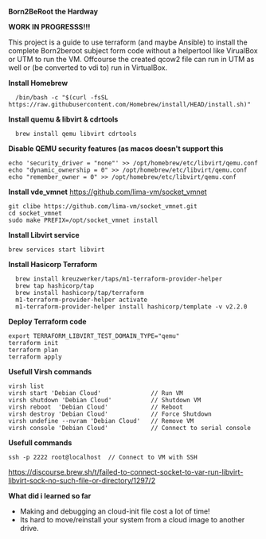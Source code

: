 **Born2BeRoot the Hardway**

**WORK IN PROGRESSS!!!**

This project is a guide to use terraform (and maybe Ansible) to install the complete Born2beroot subject form code without a helpertool like VirualBox or UTM to run the VM. Offcourse the created qcow2 file can run in UTM as well or (be converted to vdi to) run in VirtualBox.

**Install Homebrew**
```
  /bin/bash -c "$(curl -fsSL https://raw.githubusercontent.com/Homebrew/install/HEAD/install.sh)"
```
**Install quemu & libvirt & cdrtools**
```
  brew install qemu libvirt cdrtools 
```

**Disable QEMU security features (as macos doesn't support this**
```
echo 'security_driver = "none"' >> /opt/homebrew/etc/libvirt/qemu.conf
echo "dynamic_ownership = 0" >> /opt/homebrew/etc/libvirt/qemu.conf
echo "remember_owner = 0" >> /opt/homebrew/etc/libvirt/qemu.conf
```

**Install vde_vmnet**
https://github.com/lima-vm/socket_vmnet
```
git clibe https://github.com/lima-vm/socket_vmnet.git
cd socket_vmnet
sudo make PREFIX=/opt/socket_vmnet install
```

**Install Libvirt service**
```
brew services start libvirt
```

**Install Hasicorp Terraform**
```
  brew install kreuzwerker/taps/m1-terraform-provider-helper
  brew tap hashicorp/tap
  brew install hashicorp/tap/terraform
  m1-terraform-provider-helper activate
  m1-terraform-provider-helper install hashicorp/template -v v2.2.0
```

**Deploy Terraform code**
```
export TERRAFORM_LIBVIRT_TEST_DOMAIN_TYPE="qemu" 
terraform init
terraform plan
terraform apply
```

**Usefull Virsh commands**
```
virsh list
virsh start 'Debian Cloud'              // Run VM
virsh shutdown 'Debian Cloud'           // Shutdown VM
virsh reboot  'Debian Cloud'            // Reboot
virsh destroy 'Debian Cloud'            // Force Shutdown
virsh undefine --nvram 'Debian Cloud'   // Remove VM
virsh console 'Debian Cloud'            // Connect to serial console
```

**Usefull commands**
```
ssh -p 2222 root@localhost  // Connect to VM with SSH
```

https://discourse.brew.sh/t/failed-to-connect-socket-to-var-run-libvirt-libvirt-sock-no-such-file-or-directory/1297/2


**What did i learned so far**
  - Making and debugging an cloud-init file cost a lot of time!
  - Its hard to move/reinstall your system from a cloud image to another drive.

<!-- 

// Need to know how to setup a account

// Must be active on startup UFW instead of default TO install probally need dnf

/* Need strong password policy */
/* Every 30 Days */
/* Min Dats Allowed defore set to 2 */
/* Pasword at least 10 chars, 1 uppercase 1 lowercase 1 number and not more than 3 consecutive indentical characters */
/* Not include the name of the user */
/* At least 7 characters that are not part of the former password (not for root)*/

/* Change all the passowrds of the users after configuration */

/* Autentication using sudo max 3 attempts */
/* Custom message if an error due wrong password occurs when using Sudo */

/* each sudo action should be archived, both input and output > /var/log/sudo/ */

/* TTY mode enabled */

/* For security reasons too, the paths that can be used by sudo must be restricted.
Example: /usr/local/sbin:/usr/local/bin:/usr/sbin:/usr/bin:/sbin:/bin:/snap/bin */


/* Need to install and configure sudo following strict rules */
/* In addition to the rood user there sould be one with the intralogin as username */
/* This user beloings to the groups user42 and sudo groups */

// During the defense need to create user and assing it to a group

/* 
Finally, you have to create a simple script called monitoring.sh. It must be devel-
oped in bash.
At server startup, the script will display some information (listed below) on all ter- minals every 10 minutes (take a look at wall). The banner is optional. No error must be visible.
Your script must always be able to display the following information:
• The architecture of your operating system and its kernel version.
• The number of physical processors.
• The number of virtual processors.
• The current available RAM on your server and its utilization rate as a percentage. • The current available memory on your server and its utilization rate as a percentage. • The current utilization rate of your processors as a percentage.
• The date and time of the last reboot.
• Whether LVM is active or not.
• The number of active connections.
• The number of users using the server.
• The IPv4 address of your server and its MAC (Media Access Control) address. • The number of commands executed with the sudo program. */

/* 
During the defense, you will be asked to explain how this script
works.  You will also have to interrupt it without modifying it. ?????????
Take a look at cron. */

// Generate Signature -->